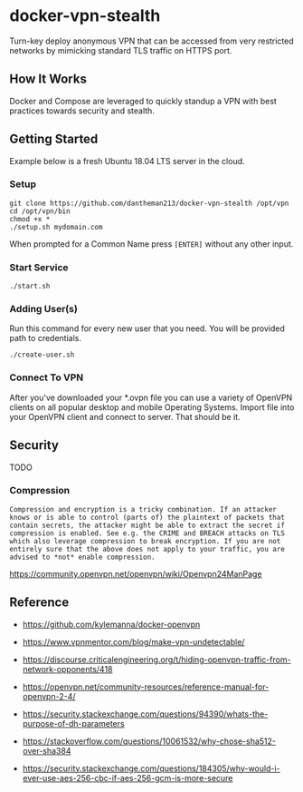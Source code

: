 # docker-vpn-stealth

Turn-key deploy anonymous VPN that can be accessed from very restricted networks by mimicking standard TLS traffic on HTTPS port.

## How It Works

Docker and Compose are leveraged to quickly standup a VPN with best practices towards security and stealth.

## Getting Started

Example below is a fresh Ubuntu 18.04 LTS server in the cloud.

### Setup

```
git clone https://github.com/dantheman213/docker-vpn-stealth /opt/vpn
cd /opt/vpn/bin
chmod +x *
./setup.sh mydomain.com
```

When prompted for a Common Name press `[ENTER]` without any other input.

### Start Service

```
./start.sh
```

### Adding User(s)

Run this command for every new user that you need. You will be provided path to credentials.

```
./create-user.sh
```

### Connect To VPN

After you've downloaded your *.ovpn file you can use a variety of OpenVPN clients on all popular desktop and mobile Operating Systems. Import file into your OpenVPN client and connect to server. That should be it.

## Security

TODO

### Compression

```
Compression and encryption is a tricky combination. If an attacker knows or is able to control (parts of) the plaintext of packets that contain secrets, the attacker might be able to extract the secret if compression is enabled. See e.g. the CRIME and BREACH attacks on TLS which also leverage compression to break encryption. If you are not entirely sure that the above does not apply to your traffic, you are advised to *not* enable compression.
```

https://community.openvpn.net/openvpn/wiki/Openvpn24ManPage

## Reference

* https://github.com/kylemanna/docker-openvpn

* https://www.vpnmentor.com/blog/make-vpn-undetectable/

* https://discourse.criticalengineering.org/t/hiding-openvpn-traffic-from-network-opponents/418

* https://openvpn.net/community-resources/reference-manual-for-openvpn-2-4/

* https://security.stackexchange.com/questions/94390/whats-the-purpose-of-dh-parameters

* https://stackoverflow.com/questions/10061532/why-chose-sha512-over-sha384

* https://security.stackexchange.com/questions/184305/why-would-i-ever-use-aes-256-cbc-if-aes-256-gcm-is-more-secure
